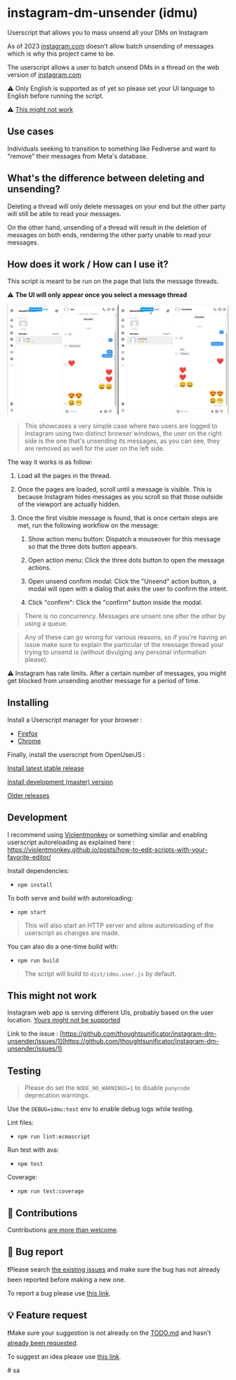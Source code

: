 # instagram-dm-unsender (idmu)

Userscript that allows you to mass unsend all your DMs on Instagram

As of 2023 [instagram.com](https://www.instagram.com) doesn't allow batch unsending of messages which is why this project came to be.

The userscript allows a user to batch unsend DMs in a thread on the web version of [instagram.com](https://www.instagram.com) 

⚠️ Only English is supported as of yet so please set your UI language to English before running the script.

⚠️ [This might not work](#this-might-not-work)


## Use cases

Individuals seeking to transition to something like Fediverse and want to "remove" their messages from Meta's database.

## What's the difference between deleting and unsending?

Deleting a thread will only delete messages on your end but the other party will still be able to read your messages.

On the other hand, unsending of a thread will result in the deletion of messages on both ends, rendering the other party unable to read your messages.

## How does it work / How can I use it?

This script is meant to be run on the page that lists the message threads. 

⚠️ **The UI will only appear once you select a message thread**

![UI Preview](preview.gif)

> This showcases a very simple case where two users are logged to instagram using two distinct browser windows, the user on the right side is the one that's unsending its messages, as you can see, they are removed as well for the user on the left side.

The way it works is as follow:

1. Load all the pages in the thread.
2. Once the pages are loaded, scroll until a message is visible. This is because Instagram hides messages as you scroll so that those outside of the viewport are actually hidden.
3. Once the first visible message is found, that is once certain steps are met, run the following workflow on the message:

     1. Show action menu button:
        Dispatch a mouseover for this message so that the three dots button appears.

     2. Open action menu:
        Click the three dots button to open the message actions.

     3. Open unsend confirm modal:
        Click the "Unsend" action button, a modal will open with a dialog that asks the user to confirm the intent.

     4. Click "confirm":
        Click the "confirm" button inside the modal.
        
> There is no concurrency. Messages are unsent one after the other by using a queue.

>  Any of these can go wrong for various reasons, so if you're having an issue make sure to explain the particular of the message thread your trying to unsend is (without divulging any personal information please).


⚠️ Instagram has rate limits. After a certain number of messages, you might get blocked from unsending another message for a period of time.

## Installing

Install a Userscript manager for your browser :

- [Firefox](https://addons.mozilla.org/en-US/firefox/addon/violentmonkey/)
- [Chrome](https://chrome.google.com/webstore/detail/violentmonkey/jinjaccalgkegednnccohejagnlnfdag?hl=en)

Finally, install the userscript from OpenUserJS :

[Install latest stable release](https://github.com/thoughtsunificator/instagram-dm-unsender/releases/latest/download/idmu.user.js)

[Install development (master) version](https://github.com/thoughtsunificator/instagram-dm-unsender/raw/userscript/idmu.user.js)

[Older releases](https://github.com/thoughtsunificator/instagram-dm-unsender/releases)

## Development

I recommend using [Violentmonkey](https://violentmonkey.github.io/) or something similar and enabling userscript autoreloading as explained here : https://violentmonkey.github.io/posts/how-to-edit-scripts-with-your-favorite-editor/ 

Install dependencies:
- ``npm install``

To both serve and build with autoreloading:
- ``npm start``

> This will also start an HTTP server and allow autoreloading of the userscript as changes are made.

You can also do a one-time build with:
- ``npm run build``

> The script will build to ``dist/idmu.user.js`` by default.

## This might not work

Instagram web app is serving different UIs, probably based on the user location. [Yours might not be supported](https://github.com/thoughtsunificator/instagram-dm-unsender/issues/1)

Link to the issue : [https://github.com/thoughtsunificator/instagram-dm-unsender/issues/1](https://github.com/thoughtsunificator/instagram-dm-unsender/issues/1)

## Testing

> Please do set the  ``NODE_NO_WARNINGS=1`` to disable  ``punycode `` deprecation warnings.

Use the ``DEBUG=idmu:test`` env to enable debug logs while testing.

Lint files:
- ``npm run lint:ecmascript``

Run test with ava:
- ``npm test``

Coverage:
- ``npm run test:coverage``

## 🧒 Contributions

Contributions [are more than welcome](./.github/CONTRIBUTING.md).

## 👾 Bug report 

❗Please search [the existing issues](https://github.com/thoughtsunificator/instagram-dm-unsender/labels/bug) and make sure the bug has not already been reported before making a new one.

To report a bug please use [this link](https://github.com/thoughtsunificator/instagram-dm-unsender/issues/new?template=bug_report.md).

## 💡 Feature request 

❗Make sure your suggestion is not already on the [TODO.md](TODO.md) and hasn't [already been requested](https://github.com/thoughtsunificator/instagram-dm-unsender/labels/enhancement).

To suggest an idea please use [this link](https://github.com/thoughtsunificator/instagram-dm-unsender/issues/new?template=feature_request.md).
       

#   s a 
 
 